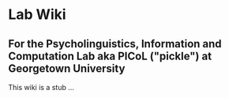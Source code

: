 # Lab Wiki

## For the Psycholinguistics, Information and Computation Lab aka PICoL ("pickle") at Georgetown University

This wiki is a stub ...

